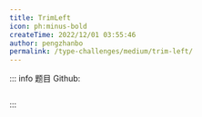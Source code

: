 ```yaml
---
title: TrimLeft
icon: ph:minus-bold
createTime: 2022/12/01 03:55:46
author: pengzhanbo
permalink: /type-challenges/medium/trim-left/
---
```


::: info 题目
Github: []()

```ts

```

:::
